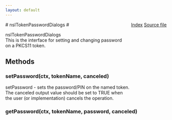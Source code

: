 ```yaml
---
layout: default
---
```

<div class='links' style='float:right'><a href="../index.html">Index</a>
<a href="http://dxr.mozilla.org/mozilla-central/source/security/manager/ssl/public/nsITokenPasswordDialogs.idl">Source file</a>
</div>
# nsITokenPasswordDialogs #
  
nsITokenPasswordDialogs  
 This is the interface for setting and changing password  
 on a PKCS11 token.  
  

## Methods ##

### setPassword(ctx, tokenName, canceled) ###
  
setPassword - sets the password/PIN on the named token.  
  The canceled output value should be set to TRUE when  
  the user (or implementation) cancels the operation.  
  

### getPassword(ctx, tokenName, password, canceled) ###

